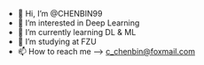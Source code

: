 - 👋 Hi, I’m @CHENBIN99
- 👀 I’m interested in Deep Learning
- 🌱 I’m currently learning DL & ML
- 🏫 I’m studying at FZU
- 📫 How to reach me --> c_chenbin@foxmail.com

<!---
CHENBIN99/CHENBIN99 is a ✨ special ✨ repository because its `README.md` (this file) appears on your GitHub profile.
You can click the Preview link to take a look at your changes.
--->
